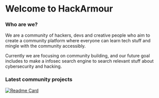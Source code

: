 # Welcome to HackArmour

### Who are we?
We are a community of hackers, devs and creative people who aim to create a community platform where everyone can learn tech stuff and mingle with the community accessibly.

Currently we are focusing on community building, and our future goal includes to make a infosec search engine to search relevant stuff about cybersecurity and hacking.

### Latest community projects
[![Readme Card](https://github-readme-stats.vercel.app/api/pin/?username=hackarmour&repo=discord-assistant-js&theme=radical)](https://github.com/hackarmour/discord-assistant-js)
